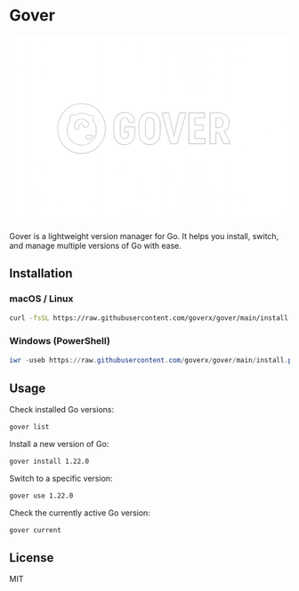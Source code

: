 # Gover

![Gover Logo](assets/logo.png)

Gover is a lightweight version manager for Go. It helps you install, switch, and manage multiple versions of Go with ease.

## Installation

### macOS / Linux

```bash
curl -fsSL https://raw.githubusercontent.com/goverx/gover/main/install.sh | sudo bash
```

### Windows (PowerShell)

```powershell
iwr -useb https://raw.githubusercontent.com/goverx/gover/main/install.ps1 | iex
```

## Usage

Check installed Go versions:

```bash
gover list
```

Install a new version of Go:

```bash
gover install 1.22.0
```

Switch to a specific version:

```bash
gover use 1.22.0
```

Check the currently active Go version:

```bash
gover current
```

## License

MIT
